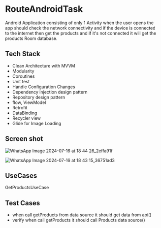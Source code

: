 # RouteAndroidTask
Android Application consisting of only 1 Activity when the user opens the app should check the network connectivity and if the device is connected to the internet then get the products and if it's not connected it will get the products Room database.

## Tech Stack
- Clean Architecture with MVVM
- Modularity
- Coroutines
- Unit test
- Handle Configuration Changes
- Dependency injection design pattern
- Repository design pattern
- flow, ViewModel
- Retrofit
- DataBinding
- Recycler view
- Glide for Image Loading
## Screen shot
![WhatsApp Image 2024-07-16 at 18 44 26_2effa91f](https://github.com/user-attachments/assets/7ec5cf38-3c59-498e-b826-990df1e457e4)

![WhatsApp Image 2024-07-16 at 18 43 15_36751ad3](https://github.com/user-attachments/assets/a1e1c6f4-09d1-43a0-9cd2-b0cb7501e203)
## UseCases
GetProductsUseCase
## Test Cases
- when call getProducts from data source it should get data from api()
- verify when call getProducts it should call Products data source()



